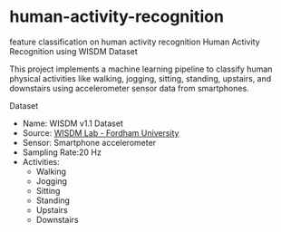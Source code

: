 # human-activity-recognition
feature classification on human activity recognition 
 Human Activity Recognition using WISDM Dataset

This project implements a machine learning pipeline to classify human physical activities like walking, jogging, sitting, standing, upstairs, and downstairs using accelerometer sensor data from smartphones.

 Dataset

- Name: WISDM v1.1 Dataset  
- Source: [WISDM Lab - Fordham University](https://www.cis.fordham.edu/wisdm/dataset.php)  
- Sensor: Smartphone accelerometer  
- Sampling Rate:20 Hz  
- Activities:
  - Walking  
  - Jogging  
  - Sitting  
  - Standing  
  - Upstairs  
  - Downstairs

